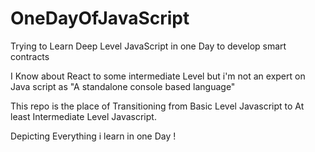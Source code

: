 # OneDayOfJavaScript
Trying to Learn Deep Level JavaScript in one Day to develop smart contracts 

I Know about React to some intermediate Level but i'm not an expert on Java script as "A standalone console based language"

This repo is the place of Transitioning from Basic Level Javascript to At least Intermediate Level Javascript.

Depicting Everything i learn in one Day !
